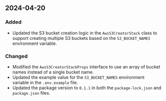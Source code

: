 ## 2024-04-20

### Added
- Updated the S3 bucket creation logic in the `AwsS3CreatorStack` class to support creating multiple S3 buckets based on the `S3_BUCKET_NAMES` environment variable.

### Changed
- Modified the `AwsS3CreatorStackProps` interface to use an array of bucket names instead of a single bucket name.
- Updated the example value for the `S3_BUCKET_NAMES` environment variable in the `.env.example` file.
- Updated the package version to `0.1.1` in both the `package-lock.json` and `package.json` files.